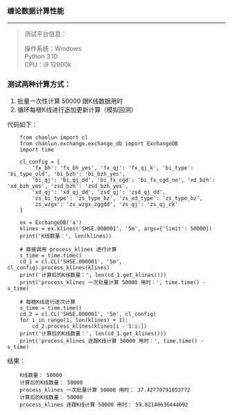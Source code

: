 ### 缠论数据计算性能

---

> 测试平台信息：
>
> 操作系统：Windows   
> Python 3.10   
> CPU：i9 12900k   
 

### 测试两种计算方式：

1. 批量一次性计算 50000 跟K线数据用时
2. 循环每根K线进行追加更新计算（模拟回测）

代码如下：

        from chanlun import cl
        from chanlun.exchange.exchange_db import ExchangeDB
        import time
        
        cl_config = {
            'fx_bh': 'fx_bh_yes', 'fx_qj': 'fx_qj_k', 'bi_type': 'bi_type_old', 'bi_bzh': 'bi_bzh_yes',
            'bi_qj': 'bi_qj_dd', 'bi_fx_cgd': 'bi_fx_cgd_no', 'xd_bzh': 'xd_bzh_yes', 'zsd_bzh': 'zsd_bzh_yes',
            'xd_qj': 'xd_qj_dd', 'zsd_qj': 'zsd_qj_dd',
            'zs_bi_type': 'zs_type_bz', 'zs_xd_type': 'zs_type_bz',
            'zs_wzgx': 'zs_wzgx_zggdd', 'zs_qj': 'zs_qj_ck'
        }
        
        ex = ExchangeDB('a')
        klines = ex.klines('SHSE.000001', '5m', args={'limit': 50000})
        print('K线数量：', len(klines))
        
        # 直接调用 process_klines 进行计算
        s_time = time.time()
        cd_1 = cl.CL('SHSE.000001', '5m', cl_config).process_klines(klines)
        print('计算后的K线数量：', len(cd_1.get_klines()))
        print('process_klines 一次批量计算 50000 用时：', time.time() - s_time)
        
        # 每根K线进行逐次计算
        s_time = time.time()
        cd_2 = cl.CL('SHSE.000001', '5m', cl_config)
        for i in range(1, len(klines) + 1):
            cd_2.process_klines(klines[i - 1:i:])
        print('计算后的K线数量：', len(cd_1.get_klines()))
        print('process_klines 逐跟K线计算 50000 用时：', time.time() - s_time)

结果：

        K线数量： 50000
        计算后的K线数量： 50000
        process_klines 一次批量计算 50000 用时： 37.42770791053772
        计算后的K线数量： 50000
        process_klines 逐跟K线计算 50000 用时： 59.82140636444092